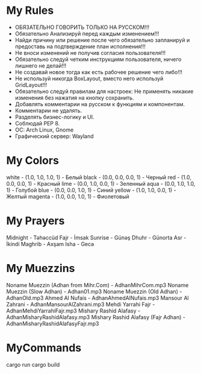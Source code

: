 # My Rules
- ОБЯЗАТЕЛЬНО ГОВОРИТЬ ТОЛЬКО НА РУССКОМ!!!
- Обязательно Анализируй перед каждым изменением!!!
- Найди причину или решение после чего обязательно запланируй и предоставь на подтверждение план исполнения!!!
- Не вноси изменений не получив согласия пользователя!!!
- Обязательно следуй четким инструкциям пользователя, ничего лишнего не делай!!! 
- Не создавай новое тогда как есть рабочее решение чего либо!!!
- Не используй никогда BoxLayout, вместо него используй GridLayout!!!
- Обязательно следуй правилам для настроек: Не применять никакие изменения без нажатия на кнопку сохранить.
- Добавлять комментарии на русском к функциям и компонентам.
- Комментарии не удалять.
- Разделять бизнес-логику и UI.
- Соблюдай PEP 8.
- ОС: Arch Linux, Gnome
- Графический сервер: Wayland

# My Colors
white          - (1.0, 1.0, 1.0, 1) - Белый
black          - (0.0, 0.0, 0.0, 1) - Черный
red            - (1.0, 0.0, 0.0, 1) - Красный
lime           - (0.0, 1.0, 0.0, 1) - Зеленный
aqua           - (0.0, 1.0, 1.0, 1) - Голубой
blue           - (0.0, 0.0, 1.0, 1) - Синий
yellow         - (1.0, 1.0, 0.0, 1) - Желтый
magenta        - (1.0, 0.0, 1.0, 1) - Фиолетовый

# My Prayers
Midnight - Təhəccüd
Fajr - İmsak
Sunrise - Günəş
Dhuhr - Günorta
Asr - İkindi
Maghrib - Axşam
Isha - Gecə

# My Muezzins
Noname Muezzin (Adhan from Mihr.Com) - AdhanMihrCom.mp3
Noname Muezzin (Slow Adhan) - Adhan01.mp3
Noname Muezzin (Old Adhan) - AdhanOld.mp3
Ahmed Al Nufais - AdhanAhmedAlNufais.mp3
Mansour Al Zahrani - AdhanMansourAlZahrani.mp3
Mehdi Yarrahi Fajr - AdhanMehdiYarrahiFajr.mp3
Mishary Rashid Alafasy - AdhanMisharyRashidAlafasy.mp3
Mishary Rashid Alafasy (Fajr Adhan) - AdhanMisharyRashidAlafasyFajr.mp3

# MyCommands
cargo run
cargo build
